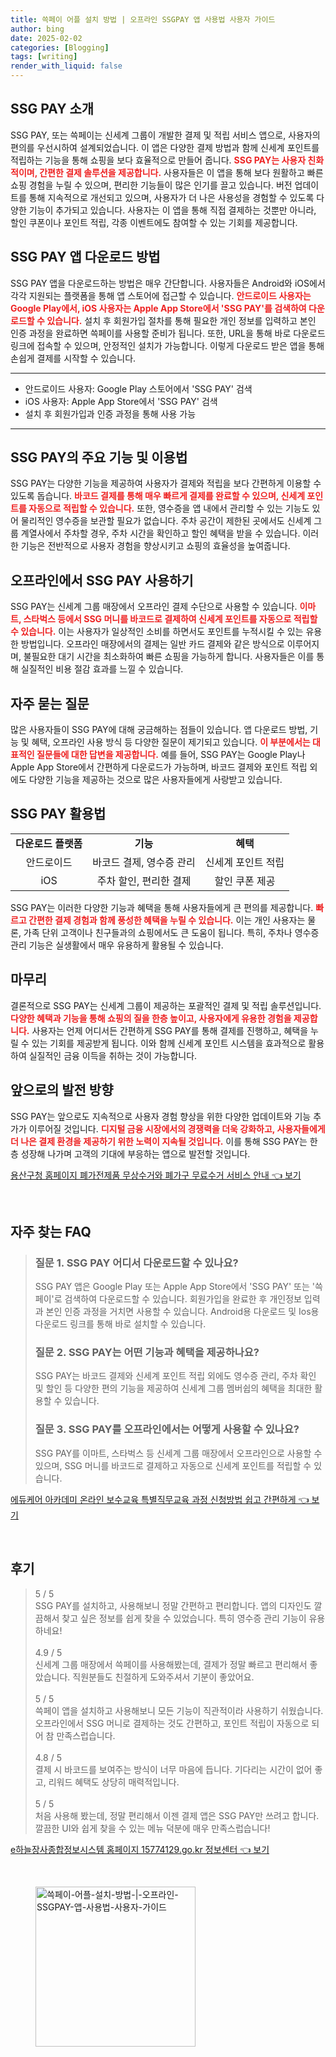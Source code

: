 ```yaml
---
title: 쓱페이 어플 설치 방법 | 오프라인 SSGPAY 앱 사용법 사용자 가이드
author: bing
date: 2025-02-02
categories: [Blogging]
tags: [writing]
render_with_liquid: false
---
```



<h2 id='SSG_PAY_소개'>SSG PAY 소개</h2>

<p>SSG PAY, 또는 쓱페이는 신세계 그룹이 개발한 결제 및 적립 서비스 앱으로, 사용자의 편의를 우선시하여 설계되었습니다. 이 앱은 다양한 결제 방법과 함께 신세계 포인트를 적립하는 기능을 통해 쇼핑을 보다 효율적으로 만들어 줍니다. <b><span style="color: #ee2323;">SSG PAY는 사용자 친화적이며, 간편한 결제 솔루션을 제공합니다.</span></b> 사용자들은 이 앱을 통해 보다 원활하고 빠른 쇼핑 경험을 누릴 수 있으며, 편리한 기능들이 많은 인기를 끌고 있습니다. 버전 업데이트를 통해 지속적으로 개선되고 있으며, 사용자가 더 나은 사용성을 경험할 수 있도록 다양한 기능이 추가되고 있습니다. 사용자는 이 앱을 통해 직접 결제하는 것뿐만 아니라, 할인 쿠폰이나 포인트 적립, 각종 이벤트에도 참여할 수 있는 기회를 제공합니다.</p>

<h2 id='다운로드_방법'>SSG PAY 앱 다운로드 방법</h2>

<p>SSG PAY 앱을 다운로드하는 방법은 매우 간단합니다. 사용자들은 Android와 iOS에서 각각 지원되는 플랫폼을 통해 앱 스토어에 접근할 수 있습니다. <b><span style="color: #ee2323;">안드로이드 사용자는 Google Play에서, iOS 사용자는 Apple App Store에서 'SSG PAY'를 검색하여 다운로드할 수 있습니다.</span></b> 설치 후 회원가입 절차를 통해 필요한 개인 정보를 입력하고 본인 인증 과정을 완료하면 쓱페이를 사용할 준비가 됩니다. 또한, URL을 통해 바로 다운로드 링크에 접속할 수 있으며, 안정적인 설치가 가능합니다. 이렇게 다운로드 받은 앱을 통해 손쉽게 결제를 시작할 수 있습니다.</p>

<hr />

<ul>
    <li>안드로이드 사용자: Google Play 스토어에서 'SSG PAY' 검색</li>
    <li>iOS 사용자: Apple App Store에서 'SSG PAY' 검색</li>
    <li>설치 후 회원가입과 인증 과정을 통해 사용 가능</li>
</ul>

<hr />

<h2 id='주요_기능_및_이용법'>SSG PAY의 주요 기능 및 이용법</h2>

<p>SSG PAY는 다양한 기능을 제공하여 사용자가 결제와 적립을 보다 간편하게 이용할 수 있도록 돕습니다. <b><span style="color: #ee2323;">바코드 결제를 통해 매우 빠르게 결제를 완료할 수 있으며, 신세계 포인트를 자동으로 적립할 수 있습니다.</span></b> 또한, 영수증을 앱 내에서 관리할 수 있는 기능도 있어 물리적인 영수증을 보관할 필요가 없습니다. 주차 공간이 제한된 곳에서도 신세계 그룹 계열사에서 주차할 경우, 주차 시간을 확인하고 할인 혜택을 받을 수 있습니다. 이러한 기능은 전반적으로 사용자 경험을 향상시키고 쇼핑의 효율성을 높여줍니다.</p>

<h2 id='오프라인_사용법'>오프라인에서 SSG PAY 사용하기</h2>

<p>SSG PAY는 신세계 그룹 매장에서 오프라인 결제 수단으로 사용할 수 있습니다. <b><span style="color: #ee2323;">이마트, 스타벅스 등에서 SSG 머니를 바코드로 결제하여 신세계 포인트를 자동으로 적립할 수 있습니다.</span></b> 이는 사용자가 일상적인 소비를 하면서도 포인트를 누적시킬 수 있는 유용한 방법입니다. 오프라인 매장에서의 결제는 일반 카드 결제와 같은 방식으로 이루어지며, 불필요한 대기 시간을 최소화하여 빠른 쇼핑을 가능하게 합니다. 사용자들은 이를 통해 실질적인 비용 절감 효과를 느낄 수 있습니다.</p>

<h2 id='자주_묻는_질문'>자주 묻는 질문</h2>

<p>많은 사용자들이 SSG PAY에 대해 궁금해하는 점들이 있습니다. 앱 다운로드 방법, 기능 및 혜택, 오프라인 사용 방식 등 다양한 질문이 제기되고 있습니다. <b><span style="color: #ee2323;">이 부분에서는 대표적인 질문들에 대한 답변을 제공합니다.</span></b> 예를 들어, SSG PAY는 Google Play나 Apple App Store에서 간편하게 다운로드가 가능하며, 바코드 결제와 포인트 적립 외에도 다양한 기능을 제공하는 것으로 많은 사용자들에게 사랑받고 있습니다.</p>

<h2 id='SSG_PAY_활용법'>SSG PAY 활용법</h2>

<table>
    <tr>
        <td style="text-align: center; height: 17px;"><b>다운로드 플랫폼</b></td>
        <td style="text-align: center; height: 17px;"><b>기능</b></td>
        <td style="text-align: center; height: 17px;"><b>혜택</b></td>
    </tr>
    <tr>
        <td style="text-align: center; height: 17px;">안드로이드</td>
        <td style="text-align: center; height: 17px;">바코드 결제, 영수증 관리</td>
        <td style="text-align: center; height: 17px;">신세계 포인트 적립</td>
    </tr>
    <tr>
        <td style="text-align: center; height: 17px;">iOS</td>
        <td style="text-align: center; height: 17px;">주차 할인, 편리한 결제</td>
        <td style="text-align: center; height: 17px;">할인 쿠폰 제공</td>
    </tr>
</table>

<p>SSG PAY는 이러한 다양한 기능과 혜택을 통해 사용자들에게 큰 편의를 제공합니다. <b><span style="color: #ee2323;">빠르고 간편한 결제 경험과 함께 풍성한 혜택을 누릴 수 있습니다.</span></b> 이는 개인 사용자는 물론, 가족 단위 고객이나 친구들과의 쇼핑에서도 큰 도움이 됩니다. 특히, 주차나 영수증 관리 기능은 실생활에서 매우 유용하게 활용될 수 있습니다.</p>

<h2 id='마무리'>마무리</h2>

<p>결론적으로 SSG PAY는 신세계 그룹이 제공하는 포괄적인 결제 및 적립 솔루션입니다. <b><span style="color: #ee2323;">다양한 혜택과 기능을 통해 쇼핑의 질을 한층 높이고, 사용자에게 유용한 경험을 제공합니다.</span></b> 사용자는 언제 어디서든 간편하게 SSG PAY를 통해 결제를 진행하고, 혜택을 누릴 수 있는 기회를 제공받게 됩니다. 이와 함께 신세계 포인트 시스템을 효과적으로 활용하여 실질적인 금융 이득을 취하는 것이 가능합니다.</p>

<h2 id='앞으로의_발전'>앞으로의 발전 방향</h2>

<p>SSG PAY는 앞으로도 지속적으로 사용자 경험 향상을 위한 다양한 업데이트와 기능 추가가 이루어질 것입니다. <b><span style="color: #ee2323;">디지털 금융 시장에서의 경쟁력을 더욱 강화하고, 사용자들에게 더 나은 결제 환경을 제공하기 위한 노력이 지속될 것입니다.</span></b> 이를 통해 SSG PAY는 한층 성장해 나가며 고객의 기대에 부응하는 앱으로 발전할 것입니다.</p>


<p><a class="click-button" title="용산구청 홈페이지 폐가전제품 무상수거와 폐가구 무료수거 서비스 안내" href="https://yellowplanner.github.io/posts/%EC%9A%A9%EC%82%B0%EA%B5%AC%EC%B2%AD-%ED%99%88%ED%8E%98%EC%9D%B4%EC%A7%80-%ED%8F%90%EA%B0%80%EC%A0%84%EC%A0%9C%ED%92%88-%EB%AC%B4%EC%83%81%EC%88%98%EA%B1%B0%EC%99%80-%ED%8F%90%EA%B0%80%EA%B5%AC-%EB%AC%B4%EB%A3%8C%EC%88%98%EA%B1%B0-%EC%84%9C%EB%B9%84%EC%8A%A4-%EC%95%88%EB%82%B4/" rel="dofollow">용산구청 홈페이지 폐가전제품 무상수거와 폐가구 무료수거 서비스 안내 👈 보기</a></p><br>
<h2 id='자주_찾는_FAQ'>자주 찾는 FAQ</h2>
<div itemscope="" itemtype="https://schema.org/FAQPage"> 
<blockquote> 
<div itemscope="" itemprop="mainEntity" itemtype="https://schema.org/Question"> 
<h3 itemprop="name">질문 1. SSG PAY 어디서 다운로드할 수 있나요?</h3> 
<div itemscope="" itemprop="acceptedAnswer" itemtype="https://schema.org/Answer"> 
<span itemprop="text"> 
<p>SSG PAY 앱은 Google Play 또는 Apple App Store에서 'SSG PAY' 또는 '쓱페이'로 검색하여 다운로드할 수 있습니다. 회원가입을 완료한 후 개인정보 입력과 본인 인증 과정을 거치면 사용할 수 있습니다. Android용 다운로드 및 Ios용 다운로드 링크를 통해 바로 설치할 수 있습니다.</p> 
</span> 
</div> 
</div> 

<div itemscope="" itemprop="mainEntity" itemtype="https://schema.org/Question"> 
<h3 itemprop="name">질문 2. SSG PAY는 어떤 기능과 혜택을 제공하나요?</h3> 
<div itemscope="" itemprop="acceptedAnswer" itemtype="https://schema.org/Answer"> 
<span itemprop="text"> 
<p>SSG PAY는 바코드 결제와 신세계 포인트 적립 외에도 영수증 관리, 주차 확인 및 할인 등 다양한 편의 기능을 제공하여 신세계 그룹 멤버쉽의 혜택을 최대한 활용할 수 있습니다.</p> 
</span> 
</div> 
</div> 

<div itemscope="" itemprop="mainEntity" itemtype="https://schema.org/Question"> 
<h3 itemprop="name">질문 3. SSG PAY를 오프라인에서는 어떻게 사용할 수 있나요?</h3> 
<div itemscope="" itemprop="acceptedAnswer" itemtype="https://schema.org/Answer"> 
<span itemprop="text"> 
<p>SSG PAY를 이마트, 스타벅스 등 신세계 그룹 매장에서 오프라인으로 사용할 수 있으며, SSG 머니를 바코드로 결제하고 자동으로 신세계 포인트를 적립할 수 있습니다.</p> 
</span> 
</div> 
</div> 
</blockquote> 
</div>
<p><a class="click-button" title="에듀케어 아카데미 온라인 보수교육 특별직무교육 과정 신청방법 쉽고 간편하게" href="https://yellowplanner.github.io/posts/%EC%97%90%EB%93%80%EC%BC%80%EC%96%B4-%EC%95%84%EC%B9%B4%EB%8D%B0%EB%AF%B8-%EC%98%A8%EB%9D%BC%EC%9D%B8-%EB%B3%B4%EC%88%98%EA%B5%90%EC%9C%A1-%ED%8A%B9%EB%B3%84%EC%A7%81%EB%AC%B4%EA%B5%90%EC%9C%A1-%EA%B3%BC%EC%A0%95-%EC%8B%A0%EC%B2%AD%EB%B0%A9%EB%B2%95-%EC%89%BD%EA%B3%A0-%EA%B0%84%ED%8E%B8%ED%95%98%EA%B2%8C/" rel="dofollow">에듀케어 아카데미 온라인 보수교육 특별직무교육 과정 신청방법 쉽고 간편하게 👈 보기</a></p><br>
<h2 id='후기'>후기</h2>
<div itemscope itemtype="https://schema.org/Product">
  <blockquote>
  <div itemprop="review" itemscope itemtype="https://schema.org/Review">
      <div itemprop="reviewRating" itemscope itemtype="https://schema.org/Rating"> <span itemprop="ratingValue">5</span> / <span itemprop="bestRating">5</span> </div>
      <span itemprop="reviewBody">SSG PAY를 설치하고, 사용해보니 정말 간편하고 편리합니다. 앱의 디자인도 깔끔해서 찾고 싶은 정보를 쉽게 찾을 수 있었습니다. 특히 영수증 관리 기능이 유용하네요!</span>
  </div>
  <br>
  <div itemprop="review" itemscope itemtype="https://schema.org/Review">
      <div itemprop="reviewRating" itemscope itemtype="https://schema.org/Rating"> <span itemprop="ratingValue">4.9</span> / <span itemprop="bestRating">5</span> </div>
      <span itemprop="reviewBody">신세계 그룹 매장에서 쓱페이를 사용해봤는데, 결제가 정말 빠르고 편리해서 좋았습니다. 직원분들도 친절하게 도와주셔서 기분이 좋았어요.</span>
  </div>
  <br>
  <div itemprop="review" itemscope itemtype="https://schema.org/Review">
      <div itemprop="reviewRating" itemscope itemtype="https://schema.org/Rating"> <span itemprop="ratingValue">5</span> / <span itemprop="bestRating">5</span> </div>
      <span itemprop="reviewBody">쓱페이 앱을 설치하고 사용해보니 모든 기능이 직관적이라 사용하기 쉬웠습니다. 오프라인에서 SSG 머니로 결제하는 것도 간편하고, 포인트 적립이 자동으로 되어 참 만족스럽습니다.</span>
  </div>
  <br>
  <div itemprop="review" itemscope itemtype="https://schema.org/Review">
      <div itemprop="reviewRating" itemscope itemtype="https://schema.org/Rating"> <span itemprop="ratingValue">4.8</span> / <span itemprop="bestRating">5</span> </div>
      <span itemprop="reviewBody">결제 시 바코드를 보여주는 방식이 너무 마음에 듭니다. 기다리는 시간이 없어 좋고, 리워드 혜택도 상당히 매력적입니다.</span>
  </div>
  <br>
  <div itemprop="review" itemscope itemtype="https://schema.org/Review">
      <div itemprop="reviewRating" itemscope itemtype="https://schema.org/Rating"> <span itemprop="ratingValue">5</span> / <span itemprop="bestRating">5</span> </div>
      <span itemprop="reviewBody">처음 사용해 봤는데, 정말 편리해서 이젠 결제 앱은 SSG PAY만 쓰려고 합니다. 깔끔한 UI와 쉽게 찾을 수 있는 메뉴 덕분에 매우 만족스럽습니다!</span>
  </div>
  </blockquote>
</div>
<p><a class="click-button" title="e하늘장사종합정보시스템 홈페이지 15774129.go.kr 정보센터" href="https://yellowplanner.github.io/posts/e%ED%95%98%EB%8A%98%EC%9E%A5%EC%82%AC%EC%A2%85%ED%95%A9%EC%A0%95%EB%B3%B4%EC%8B%9C%EC%8A%A4%ED%85%9C-%ED%99%88%ED%8E%98%EC%9D%B4%EC%A7%80-15774129.go.kr-%EC%A0%95%EB%B3%B4%EC%84%BC%ED%84%B0/" rel="dofollow">e하늘장사종합정보시스템 홈페이지 15774129.go.kr 정보센터 👈 보기</a></p><br>
<figure class="image"><img src="https://yellowplanner.github.io/assets/img/thumbnail/쓱페이-어플-설치-방법-|-오프라인-SSGPAY-앱-사용법-사용자-가이드.webp" alt="쓱페이-어플-설치-방법-|-오프라인-SSGPAY-앱-사용법-사용자-가이드" width="256" height="256"></figure>